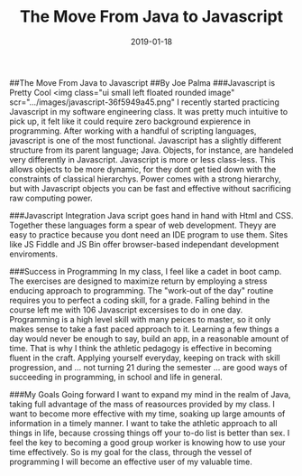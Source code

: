 ﻿---
layout: essay
type: essay
title: The Move From Java to Javascript
date: 2019-01-18
labels:
  - Software Engineering
  - Micro-management
---

##The Move From Java to Javascript
##By Joe Palma
###Javascript is Pretty Cool
<img class="ui small left floated rounded image" scr=".../images/javascript-36f5949a45.png" I recently started practicing Javascript in my software engineering class. It was pretty much intuitive to pick up, it felt like it could require zero background expierence in programming. After working with a handful of scripting languages, javascript is one of the most functional. Javascript has a slightly different structure from its parent language; Java. Objects, for instance, are handeled very differently in Javascript. Javascript is more or less class-less. This allows objects to be more dynamic, for they dont get tied down with the constraints of classical hierarchys. Power comes with a strong hierarchy, but with Javascript objects you can be fast and effective without sacrificing raw computing power.

###Javascript Integration
Java script goes hand in hand with Html and CSS. Together these languages form a spear of web development. Theyy are easy to practice because you dont need an IDE program to use them. Sites like JS Fiddle and JS Bin offer browser-based independant development enviroments. 


###Success in Programming
In my class, I feel like a cadet in boot camp. The exercises are designed to maximize return by employing a stress enducing approach to programming. The "work-out of the day" routine requires you to perfect a coding skill, for a grade. Falling behind in the course left me with 106 Javascript excersises to do in one day. Programming is a high level skill with many peices to master, so it only makes sense to take a fast paced approach to it. Learning a few things a day would never be enough to say, build an app, in a reasonable amount of time. That is why I think the athletic pedagogy is effective in becoming fluent in the craft. Applying yourself everyday, keeping on track with skill progression, and ... not turning 21 during the semester ... are good ways of succeeding in programming, in school and life in general.

###My Goals
Going forward I want to expand my mind in the realm of Java, taking full advantage of the mass of reasources provided by my class. I want to become more effective with my time, soaking up large amounts of information in a timely manner. I want to take the athletic approach to all things in life, because crossing things off your to-do list is better than sex. I feel the key to becoming a good group worker is knowing how to use your time effectively. So is my goal for the class, through the vessel of programming I will become an effective user of my valuable time.

